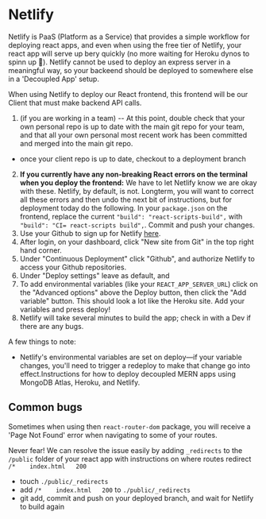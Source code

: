 # Netlify

Netlify is PaaS (Platform as a Service) that provides a simple workflow for deploying react apps, and even when using the free tier of Netlify, your react app will serve up bery quickly (no more waiting for Heroku dynos to spinn up 🥴). Netlify cannot be used to deploy an express server in a meaningful way, so your backeend should be deployed to somewhere else in a 'Decoupled App' setup.

When using Netlify to deploy our React frontend, this frontend will be our Client that must make backend API calls.

1. (if you are working in a team) -- At this point, double check that your own personal repo is up to date with the main git repo for your team, and that all your own personal most recent work has been committed and merged into the main git repo. 
  * once your client repo is up to date, checkout to a deployment branch
2. **If you currently have any non-breaking React errors on the terminal when you deploy the frontend:** We have to let Netlify know we are okay with these. Netlify, by default, is not. Longterm, you will want to correct all these errors and then undo the next bit of instructions, but for deployment today do the following. In your `package.json` on the frontend, replace the current `"build": "react-scripts-build",` with `"build": "CI= react-scripts build",`. Commit and push your changes. 
3. Use your Github to sign up for Netlify [here](https://www.netlify.com/).
4. After login, on your dashboard, click "New site from Git" in the top right hand corner. 
5. Under "Continuous Deployment" click "Github", and authorize Netlify to access your Github repositories. 
6. Under "Deploy settings" leave as default, and 
7. To add environmental variables (like your `REACT_APP_SERVER_URL`) click on the "Advanced options" above the Deploy button, then click the "Add variable" button. This should look a lot like the Heroku site. Add your variables and press deploy!
8. Netlify will take several minutes to build the app; check in with a Dev if there are any bugs. 

A few things to note:

- Netlify's environmental variables are set on deploy—if your variable changes, you'll need to trigger a redeploy to make that change go into effect.Instructions for how to deploy decoupled MERN apps using MongoDB Atlas, Heroku, and Netlify. 

## Common bugs

Sometimes when using then `react-router-dom` package, you will receive a 'Page Not Found' error when navigating to some of your routes. 

Never fear! We can resolve the issue easily by adding `_redirects` to the `/public` folder of your react app with instructions on where routes redirect `/*    index.html   200`

* touch `./public/_redirects`
* add `/*    index.html   200` to `./public/_redirects`
* git add, commit and push on your deployed branch, and wait for Netlify to build again 



